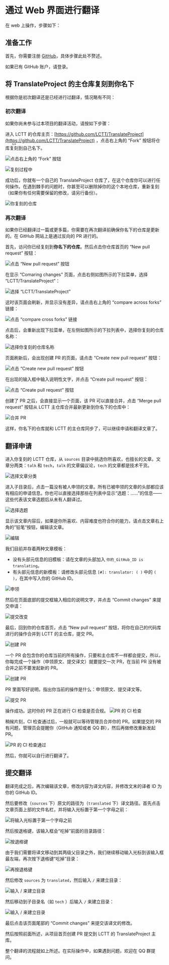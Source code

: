# 通过 Web 界面进行翻译

在 web 上操作，步骤如下：

## 准备工作

首先，你需要注册 [GitHub](https://github.com/)，具体步骤此处不赘述。

如果已有 GitHub 账户，请登录。

## 将 TranslateProject 的主仓库复刻到你名下

根据你是初次翻译还是已经进行过翻译，情况略有不同：

### 初次翻译

如果你尚未参与过本项目的翻译活动，请按如下步骤：

进入 LCTT 的仓库主页：[https://github.com/LCTT/TranslateProject](https://github.com/LCTT/TranslateProject) ，点击右上角的 “Fork” 按钮将仓库<ruby>复刻<rt>fork</rt></ruby>到自己名下。

![点击右上角的 “Fork” 按钮](../images/guide_images/fork_repo1.png)

![复刻过程中](../images/guide_images/fork_repo2.png)

成功后，你就有一个自己的 TranslateProject 仓库了，在这个仓库你可以进行任何操作。在遇到棘手的问题时，你甚至可以删除掉你的这个本地仓库，重新复刻（如果你有任何需要保留的修改，请另行备份）。

![你复刻的仓库](../images/guide_images/fork_repo3.png)

### 再次翻译

如果你已经翻译过一篇或更多篇，你需要在再次翻译前确保你名下的仓库是更新的。在 GitHub 网站上是通过反向的 PR 进行的。

首先，访问你已经复刻到**你名下的仓库**。然后点击你仓库首页的 “New pull request” 按钮：

![点击 “New pull request” 按钮](../images/guide_images/update_repo1.jpg)

在显示 “Comaring changes” 页面，点击右侧如图所示的下拉菜单，选择 “LCTT/TranslateProject”：

![选择 “LCTT/TranslateProject”](../images/guide_images/update_repo2.jpg)

这时该页面会刷新，并显示没有差异，请点击右上角的 “compare across forks” 链接：

![点击 “compare cross forks” 链接](../images/guide_images/update_repo3.jpg)

点击后，会重新出现下拉菜单，在左侧如图所示的下拉列表中，选择你复刻的仓库名称：

![选择你复刻的仓库名称](../images/guide_images/update_repo4.jpg)

页面刷新后，会出现创建 PR 的页面，请点击 “Create new pull request” 按钮：

![点击 “Create new pull request” 按钮](../images/guide_images/update_repo5.jpg)

在出现的输入框中输入说明性文字，并点击 “Create pull request” 按钮：

![点击 “Create pull request” 按钮](../images/guide_images/update_repo6.jpg)

创建了 PR 之后，会直接显示一个页面，该 PR 可以直接合并，点击 “Merge pull request” 按钮从 LCTT 主仓库合并最新更新到你名下的仓库中：

![合并 PR](../images/guide_images/update_repo7.jpg)

这样，你名下的仓库就和 LCTT 的主仓库同步了，可以继续申请和翻译文章了。

## 翻译申请

进入你复刻的 LCTT 仓库，从 `sources` 目录中挑选你所喜欢，也擅长的文章。文章分两类：`talk` 和 `tech`，`talk` 的文章偏议论，`tech` 的文章都是技术干货。

![选择文章分类](../images/guide_images/tran1.jpg)

进入子目录后，点击一篇没有被人申领的文章。所有已被申领的文章的头部都应该有相应的申请信息。你也可以直接选择那些在列表中显示“选题：……”的信息——这些代表该文章选题后从未有人翻译过。

![选择选题](../images/guide_images/tran2.jpg)

显示该文章内容后，如果是你所喜欢、内容难度也符合你的能力，请点击文章右上角的”铅笔“按钮，编辑该文章。

![编辑](../images/guide_images/tran3.jpg)

我们目前并存着两种文章模板：

- 没有头部元信息的旧模板：请在文章的头部加入 `你的_GitHub_ID is translating`。
- 有头部元信息的新模板：请修改头部元信息 `[#]: translator: ( )` 中的 `( )`，在其中写入你的 GitHub ID。

![申领](../images/guide_images/tran4.jpg)

然后在页面底部的提交框输入相应的说明文字，并点击 “Commit changes” 来提交申请：

![提交改变](../images/guide_images/tran5.jpg)

最后，回到你的仓库首页，点击 “New pull request” 按钮，将你在自己的代码库进行的操作合并到 LCTT 的主仓库，提交 PR。

![创建 PR](../images/guide_images/tran_pr1.jpg)

一个 PR 会包含你的仓库当前的所有操作，只要和主仓库不一样都会提交，所以，你每完成一个操作（申领原文、提交译文）就要提交一次 PR，在当前 PR 没有被合并之前不要发起新的 PR。

![创建 PR](../images/guide_images/tran_pr2.jpg)

PR 里面写好说明，指出你当前的操作是什么：申领原文、提交译文等。

![提交 PR](../images/guide_images/tran_pr3.jpg)

操作成功。这时你的 PR 正在进行 CI 检查是否合规。
![PR 的 CI 检查](../images/guide_images/tran_pr4.jpg)

稍候片刻，CI 检查通过后，一般就可以等待管理员合并你的 PR。如果提交的 PR 有问题，管理员会提醒你（GitHub 通知或者 QQ 群），然后再做修改重新发起 PR。

![PR 的 CI 检查通过](../images/guide_images/tran_pr5.jpg)

然后，你就可以自行进行翻译了。

## 提交翻译

翻译完成之后，再次编辑该文章，修改内容为译文内容，并修改文末的译者 ID 为你的 GitHub ID。

然后要修改（`sources` 下）原文的路径为（`translated` 下）译文路径。首先点击文章页面上部的文件名栏，并将输入光标置于第一个字母之前：

![将输入光标置于第一个字母之前](../images/guide_images/tran_ren1.jpg)

然后按退格键，该输入框会“吃掉”前面的目录路径：

![按退格键](../images/guide_images/tran_ren2.jpg)

由于我们需要将译文移动到其两级父目录之外，我们继续移动输入光标到该输入框最左端，再次按下退格键“吃掉”目录：

![再按退格键](../images/guide_images/tran_ren3.jpg)

然后修改 `sources` 为 `translated`，然后输入 `/` 来建立目录：

![输入 / 来建立目录](../images/guide_images/tran_ren4.jpg)

然后移动到子目录名（如 `tech` ）后输入 `/` 来建立目录：

![输入 / 来建立目录](../images/guide_images/tran_ren5.jpg)

最后点击该页面尾部的 “Commit changes” 来提交该译文的修改。

然后按照前面所述，从项目首页创建 PR 提交到 LCTT 的 TranslateProject 主库。

整个翻译的流程就如上所述。在实际操作中，如果遇到问题，欢迎在 QQ 群提问。
